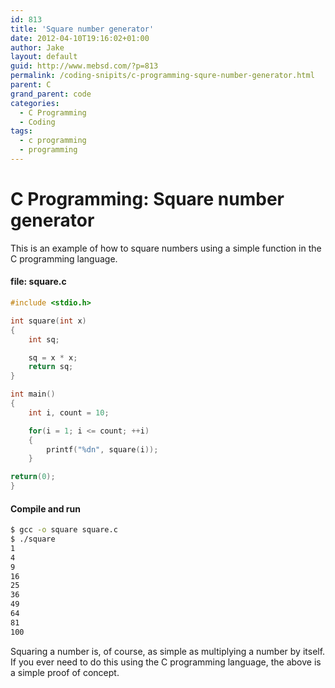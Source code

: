 ```yaml
---
id: 813
title: 'Square number generator'
date: 2012-04-10T19:16:02+01:00
author: Jake
layout: default
guid: http://www.mebsd.com/?p=813
permalink: /coding-snipits/c-programming-squre-number-generator.html
parent: C
grand_parent: code
categories:
  - C Programming
  - Coding
tags:
  - c programming
  - programming
---
```

# C Programming: Square number generator

This is an example of how to square numbers using a simple function in the C programming language.

#### file: square.c

```c
#include <stdio.h>

int square(int x)
{
    int sq;

    sq = x * x;
    return sq;
}

int main()
{
    int i, count = 10;

    for(i = 1; i <= count; ++i)
    {
        printf("%dn", square(i));
    }

return(0);
}
```

#### Compile and run

```sh
$ gcc -o square square.c
$ ./square
1
4
9
16
25
36
49
64
81
100
```

Squaring a number is, of course, as simple as multiplying a number by itself. If you ever need to do this using the C programming language, the above is a simple proof of concept.